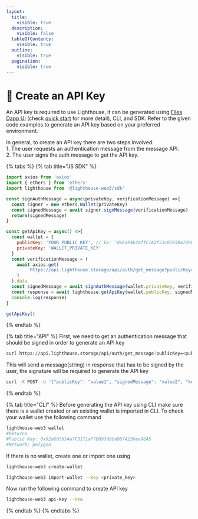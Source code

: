 ```yaml
---
layout:
  title:
    visible: true
  description:
    visible: false
  tableOfContents:
    visible: true
  outline:
    visible: true
  pagination:
    visible: true
---
```


# 🔑 Create an API Key

An API key is required to use Lighthouse, it can be generated using [Files Dapp UI](https://files.lighthouse.storage/) (check [quick start](../quick-start.md) for more detail), CLI, and SDK. Refer to the given code examples to generate an API key based on your preferred environment.&#x20;

In general, to create an API key there are two steps involved:\
1\. The user requests an authentication message from the message API.\
2\. The user signs the auth message to get the API key.

{% tabs %}
{% tab title="JS SDK" %}
```javascript
import axios from 'axios'
import { ethers } from 'ethers'
import lighthouse from '@lighthouse-web3/sdk'

const signAuthMessage = async(privateKey, verificationMessage) =>{
  const signer = new ethers.Wallet(privateKey)
  const signedMessage = await signer.signMessage(verificationMessage)
  return(signedMessage)
}

const getApiKey = async() =>{
  const wallet = {
    publicKey: 'YOUR_PUBLIC_KEY', // Ex: '0xEaF4E24ffC1A2f53c07839a74966A6611b8Cb8A1'
    privateKey: 'WALLET_PRIVATE_KEY'
  }
  const verificationMessage = (
    await axios.get(
        `https://api.lighthouse.storage/api/auth/get_message?publicKey=${wallet.publicKey}`
    )
  ).data
  const signedMessage = await signAuthMessage(wallet.privateKey, verificationMessage)
  const response = await lighthouse.getApiKey(wallet.publicKey, signedMessage)
  console.log(response)
}

getApiKey()
```
{% endtab %}

{% tab title="API" %}
First, we need to get an authentication message that should be signed in order to generate an API key

```bash
curl https://api.lighthouse.storage/api/auth/get_message?publicKey=<publicKey>
```

This will send a message(string) in response that has to be signed by the user, the signature will be required to generate the API key

```bash
curl -X POST -d '{"publicKey": "value1", "signedMessage": "value2", "keyName": "value3"}' https://api.lighthouse.storage/api/auth/get_api_key
```
{% endtab %}

{% tab title="CLI" %}
Before generating the API key using CLI make sure there is a wallet created or an existing wallet is imported in CLI. To check your wallet use the following command

```bash
lighthouse-web3 wallet
#Returns
#Public Key: 0x92a605b54a7F3171aF7D093d8CeD874236ea96A5
#Network: polygon
```

If there is no wallet, create one or import one using

```bash
lighthouse-web3 create-wallet

lighthouse-web3 import-wallet --key <private_key>
```

Now run the following command to create API key

```bash
lighthouse-web3 api-key --new
```
{% endtab %}
{% endtabs %}
